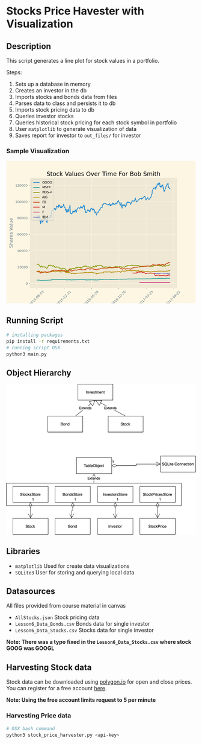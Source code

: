 # Stocks Price Havester with Visualization

## Description
This script generates a line plot for stock values in a portfolio.

Steps:
1. Sets up a database in memory
2. Creates an investor in the db
3. Imports stocks and bonds data from files
4. Parses data to class and persists it to db
5. Imports stock pricing data to db
6. Queries investor stocks
7. Queries historical stock pricing for each stock symbol in portfolio
8. User `matplotlib` to generate visualization of data
9. Saves report for investor to `out_files/` for investor

### Sample Visualization
![Sample Plot](./documents/bob_smith_20_05_23.png)

## Running Script
```bash
# installing packages
pip install -r requirements.txt
# running script OSX
python3 main.py
```

## Object Hierarchy
![Object Hierarchy](./documents/object-design.png)

## Libraries
- `matplotlib` Used for create data visualizations
- `SQLite3` User for storing and querying local data

## Datasources
All files provided from course material in canvas
- `AllStocks.json` Stock pricing data
- `Lesson6_Data_Bonds.csv` Bonds data for single investor
- `Lesson6_Data_Stocks.csv` Stocks data for single investor

**Note: There was a typo fixed in the `Lesson6_Data_Stocks.csv` where stock GOOG was GOOGL**


## Harvesting Stock data
Stock data can be downloaded using [polygon.io](https://polygon.io/docs/stocks/get_v1_open-close__stocksticker___date) for open and close prices. You can register for a 
free account [here](https://polygon.io/stocks).

**Note: Using the free account limits request to 5 per minute** 
### Harvesting Price data
```bash
# OSX bash command
python3 stock_price_harvester.py <api-key>
```
